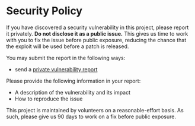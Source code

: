 # Security Policy

If you have discovered a security vulnerability in this project, please report it
privately. **Do not disclose it as a public issue.** This gives us time to work with you
to fix the issue before public exposure, reducing the chance that the exploit will be
used before a patch is released.

You may submit the report in the following ways:

- send a [private vulnerability report](https://github.com/keras-team/keras-hub/security/advisories/new)

Please provide the following information in your report:

- A description of the vulnerability and its impact
- How to reproduce the issue

This project is maintained by volunteers on a reasonable-effort basis. As such,
please give us 90 days to work on a fix before public exposure.
